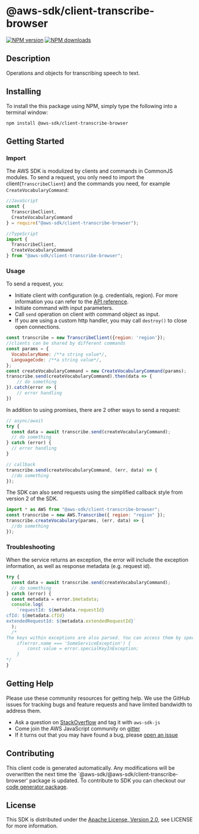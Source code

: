 # @aws-sdk/client-transcribe-browser

[![NPM version](https://img.shields.io/npm/v/@aws-sdk/client-transcribe-browser/preview.svg)](https://www.npmjs.com/package/@aws-sdk/client-transcribe-browser)
[![NPM downloads](https://img.shields.io/npm/dm/@aws-sdk/client-transcribe-browser.svg)](https://www.npmjs.com/package/@aws-sdk/client-transcribe-browser)

## Description

<p>Operations and objects for transcribing speech to text.</p>

## Installing

To install the this package using NPM, simply type the following into a terminal window:

```
npm install @aws-sdk/client-transcribe-browser
```

## Getting Started

### Import

The AWS SDK is modulized by clients and commands in CommonJS modules. To send a request, you only need to import the client(`TranscribeClient`) and the commands you need, for example `CreateVocabularyCommand`:

```javascript
//JavaScript
const {
  TranscribeClient,
  CreateVocabularyCommand
} = require("@aws-sdk/client-transcribe-browser");
```

```javascript
//TypeScript
import {
  TranscribeClient,
  CreateVocabularyCommand
} from "@aws-sdk/client-transcribe-browser";
```

### Usage

To send a request, you:

- Initiate client with configuration (e.g. credentials, region). For more information you can refer to the [API reference][].
- Initiate command with input parameters.
- Call `send` operation on client with command object as input.
- If you are using a custom http handler, you may call `destroy()` to close open connections.

```javascript
const transcribe = new TranscribeClient({region: 'region'});
//clients can be shared by different commands
const params = {
  VocabularyName: /**a string value*/,
  LanguageCode: /**a string value*/,
};
const createVocabularyCommand = new CreateVocabularyCommand(params);
transcribe.send(createVocabularyCommand).then(data => {
    // do something
}).catch(error => {
    // error handling
})
```

In addition to using promises, there are 2 other ways to send a request:

```javascript
// async/await
try {
  const data = await transcribe.send(createVocabularyCommand);
  // do something
} catch (error) {
  // error handling
}
```

```javascript
// callback
transcribe.send(createVocabularyCommand, (err, data) => {
  //do something
});
```

The SDK can also send requests using the simplified callback style from version 2 of the SDK.

```javascript
import * as AWS from "@aws-sdk/client-transcribe-browser";
const transcribe = new AWS.Transcribe({ region: "region" });
transcribe.createVocabulary(params, (err, data) => {
  //do something
});
```

### Troubleshooting

When the service returns an exception, the error will include the exception information, as well as response metadata (e.g. request id).

```javascript
try {
  const data = await transcribe.send(createVocabularyCommand);
  // do something
} catch (error) {
  const metadata = error.$metadata;
  console.log(
    `requestId: ${metadata.requestId}
cfId: ${metadata.cfId}
extendedRequestId: ${metadata.extendedRequestId}`
  );
  /*
The keys within exceptions are also parsed. You can access them by specifying exception names:
    if(error.name === 'SomeServiceException') {
        const value = error.specialKeyInException;
    }
*/
}
```

## Getting Help

Please use these community resources for getting help. We use the GitHub issues for tracking bugs and feature requests and have limited bandwidth to address them.

- Ask a question on [StackOverflow](https://stackoverflow.com/questions/tagged/aws-sdk-js) and tag it with `aws-sdk-js`
- Come join the AWS JavaScript community on [gitter](https://gitter.im/aws/aws-sdk-js-v3)
- If it turns out that you may have found a bug, please [open an issue](https://github.com/aws/aws-sdk-js-v3/issues)

## Contributing

This client code is generated automatically. Any modifications will be overwritten the next time the `@aws-sdk/@aws-sdk/client-transcribe-browser' package is updated. To contribute to SDK you can checkout our [code generator package][].

## License

This SDK is distributed under the
[Apache License, Version 2.0](http://www.apache.org/licenses/LICENSE-2.0),
see LICENSE for more information.

[code generator package]: https://github.com/aws/aws-sdk-js-v3/tree/master/packages/service-types-generator
[api reference]: https://docs.aws.amazon.com/AWSJavaScriptSDK/latest/

